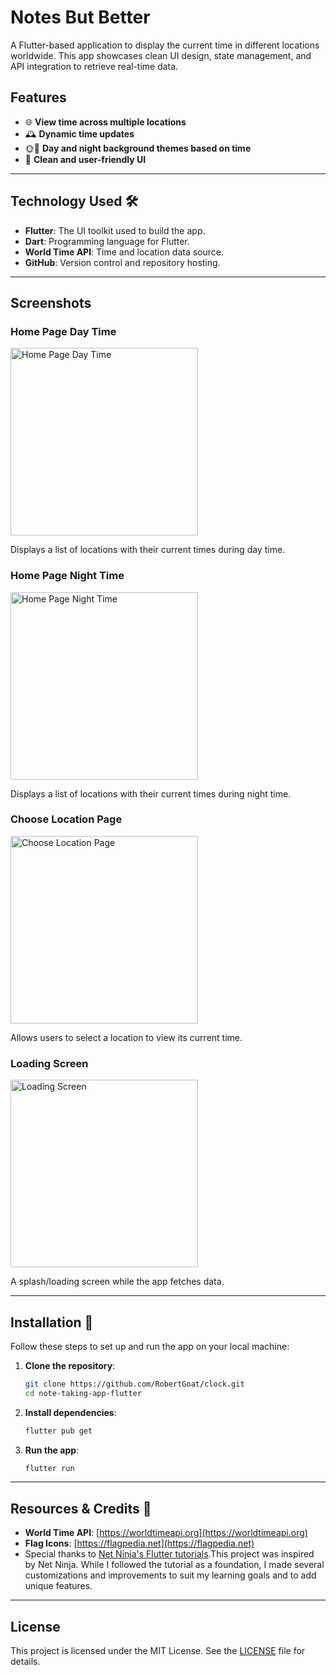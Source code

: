 # Notes But Better

A Flutter-based application to display the current time in different locations worldwide. This app showcases clean UI design, state management, and API integration to retrieve real-time data.

## Features
- 🌐 **View time across multiple locations**
- 🕰️ **Dynamic time updates**
- 🌞🌙 **Day and night background themes based on time**
- 🎉 **Clean and user-friendly UI**

---

## Technology Used 🛠️

- **Flutter**: The UI toolkit used to build the app.  
- **Dart**: Programming language for Flutter.  
- **World Time API**: Time and location data source.  
- **GitHub**: Version control and repository hosting.  

---

## Screenshots

### Home Page Day Time
<img src="assets/screenshotpage/daytime.png" alt="Home Page Day Time" width="300" />

Displays a list of locations with their current times during day time.

### Home Page Night Time
<img src="assets/screenshotpage/nighttime.png" alt="Home Page Night Time" width="300" />

Displays a list of locations with their current times during night time.

### Choose Location Page
<img src="assets/screenshotpage/Choos_location.png" alt="Choose Location Page" width="300" />

Allows users to select a location to view its current time.

### Loading Screen
<img src="assets/screenshotpage/loading.png" alt="Loading Screen" width="300" />

A splash/loading screen while the app fetches data.

---

## Installation 🚀
Follow these steps to set up and run the app on your local machine:

1. **Clone the repository**:
    ```bash
    git clone https://github.com/RobertGoat/clock.git
    cd note-taking-app-flutter
    ```
    
2. **Install dependencies**:
    ```bash
    flutter pub get
    ```

3. **Run the app**:
    ```bash
    flutter run
    ```

---

## Resources & Credits 🌟

- **World Time API**: [https://worldtimeapi.org](https://worldtimeapi.org)
- **Flag Icons**: [https://flagpedia.net](https://flagpedia.net)
- Special thanks to [Net Ninja's Flutter tutorials](https://www.youtube.com/user/NetNinja).This project was inspired by Net Ninja. While I followed the tutorial as a foundation, I made several customizations and improvements to suit my learning goals and to add unique features.

---

## License
This project is licensed under the MIT License. See the [LICENSE](LICENSE) file for details.

